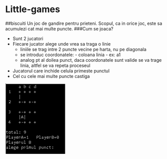 # Little-games

##biscuiti
Un joc de gandire pentru prieteni. Scopul, ca in orice joc, este sa acumulezi cat mai multe puncte.
###Cum se joaca?
* Sunt 2 jucatori
* Fiecare jucator alege unde vrea sa traga o linie
  * liniile se trag intre 2 puncte vecine pe harta, nu pe diagonala
  * se introduc coordonatele: - coloana linia - ex: a1
  * analog pt al doilea punct, daca coordonatele sunt valide se va trage linia, altfel se va repeta proceseul
* Jucatorul care inchide celula primeste punctul
* Cel cu cele mai multe puncte castiga  

![demo](/images/demoBiscuiti.PNG)